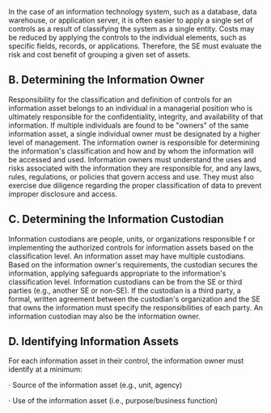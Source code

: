 In the case of an information technology system, such as a database, data warehouse, or application server, it is often easier to apply a single set of controls as a result of classifying the system as a single entity. Costs may be reduced by applying the controls to the individual elements, such as specific fields, records, or applications. Therefore, the SE must evaluate the risk and cost benefit of grouping a given set of assets.

## **B. Determining the Information Owner**

Responsibility for the classification and definition of controls for an information asset belongs to an individual in a managerial position who is ultimately responsible for the confidentiality, integrity, and availability of that information. If multiple individuals are found to be "owners" of the same information asset, a single individual owner must be designated by a higher level of management. The information owner is responsible for determining the information's classification and how and by whom the information will be accessed and used. Information owners must understand the uses and risks associated with the information they are responsible for, and any laws, rules, regulations, or policies that govern access and use. They must also exercise due diligence regarding the proper classification of data to prevent improper disclosure and access.

## **C. Determining the Information Custodian**

Information custodians are people, units, or organizations responsible f or implementing the authorized controls for information assets based on the classification level. An information asset may have multiple custodians. Based on the information owner's requirements, the custodian secures the information, applying safeguards appropriate to the information's classification level. Information custodians can be from the SE or third parties (e.g., another SE or non-SE). If the custodian is a third party, a formal, written agreement between the custodian's organization and the SE that owns the information must specify the responsibilities of each party. An information custodian may also be the information owner.

## **D. Identifying Information Assets**

For each information asset in their control, the information owner must identify at a minimum:

· Source of the information asset (e.g., unit, agency)

· Use of the information asset (i.e., purpose/business function)